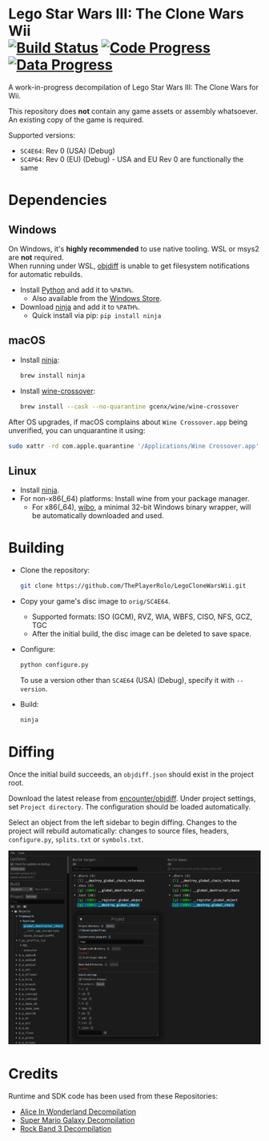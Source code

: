 Lego Star Wars III: The Clone Wars Wii <br />
[![Build Status]][actions] [![Code Progress]][Code Progress] [![Data Progress]][Data Progress] <!--[![Discord Badge]][discord]-->
=============

<!--
Replace with your repository's URL.
-->
[Build Status]: https://github.com/ThePlayerRolo/LegoCloneWarsWii/actions/workflows/build.yml/badge.svg
[actions]: https://github.com/ThePlayerRolo/LegoCloneWarsWii/actions/workflows/build.yml
<!--
decomp.dev progress badges
See https://decomp.dev/api for an API overview.
-->
[Code Progress]: https://decomp.dev/ThePlayerRolo/LegoCloneWarsWii.svg?mode=shield&measure=code&label=Code
[Data Progress]: https://decomp.dev/ThePlayerRolo/LegoCloneWarsWii.svg?mode=shield&measure=data&label=Data
[progress]: https://decomp.dev/ThePlayerRolo/LegoCloneWarsWii
<!--
Replace with your Discord server's ID and invite URL.
-->
[Discord Badge]: https://img.shields.io/discord/GUILD_ID?color=%237289DA&logo=discord&logoColor=%23FFFFFF
[discord]: https://discord.gg/CODE

A work-in-progress decompilation of Lego Star Wars III: The Clone Wars for Wii.

This repository does **not** contain any game assets or assembly whatsoever. An existing copy of the game is required.

Supported versions:

- `SC4E64`: Rev 0 (USA) (Debug)
- `SC4P64`: Rev 0 (EU) (Debug) - USA and EU Rev 0 are functionally the same

Dependencies
============

Windows
--------

On Windows, it's **highly recommended** to use native tooling. WSL or msys2 are **not** required.  
When running under WSL, [objdiff](#diffing) is unable to get filesystem notifications for automatic rebuilds.

- Install [Python](https://www.python.org/downloads/) and add it to `%PATH%`.
  - Also available from the [Windows Store](https://apps.microsoft.com/store/detail/python-311/9NRWMJP3717K).
- Download [ninja](https://github.com/ninja-build/ninja/releases) and add it to `%PATH%`.
  - Quick install via pip: `pip install ninja`

macOS
------

- Install [ninja](https://github.com/ninja-build/ninja/wiki/Pre-built-Ninja-packages):

  ```sh
  brew install ninja
  ```

- Install [wine-crossover](https://github.com/Gcenx/homebrew-wine):

  ```sh
  brew install --cask --no-quarantine gcenx/wine/wine-crossover
  ```

After OS upgrades, if macOS complains about `Wine Crossover.app` being unverified, you can unquarantine it using:

```sh
sudo xattr -rd com.apple.quarantine '/Applications/Wine Crossover.app'
```

Linux
------

- Install [ninja](https://github.com/ninja-build/ninja/wiki/Pre-built-Ninja-packages).
- For non-x86(_64) platforms: Install wine from your package manager.
  - For x86(_64), [wibo](https://github.com/decompals/wibo), a minimal 32-bit Windows binary wrapper, will be automatically downloaded and used.

Building
========

- Clone the repository:

  ```sh
  git clone https://github.com/ThePlayerRolo/LegoCloneWarsWii.git
  ```

- Copy your game's disc image to `orig/SC4E64`.
  - Supported formats: ISO (GCM), RVZ, WIA, WBFS, CISO, NFS, GCZ, TGC
  - After the initial build, the disc image can be deleted to save space.

- Configure:

  ```sh
  python configure.py
  ```

  To use a version other than `SC4E64` (USA) (Debug), specify it with `--version`.

- Build:

  ```sh
  ninja
  ```

Diffing
=======

Once the initial build succeeds, an `objdiff.json` should exist in the project root.

Download the latest release from [encounter/objdiff](https://github.com/encounter/objdiff). Under project settings, set `Project directory`. The configuration should be loaded automatically.

Select an object from the left sidebar to begin diffing. Changes to the project will rebuild automatically: changes to source files, headers, `configure.py`, `splits.txt` or `symbols.txt`.

![](assets/objdiff.png)

Credits
============
Runtime and SDK code has been used  from these Repositories:
- [Alice In Wonderland Decompilation](https://github.com/Alice-2010/Decomp)
- [Super Mario Galaxy Decompilation](https://github.com/SMGCommunity/Petari)
- [Rock Band 3 Decompilation](https://github.com/DarkRTA/rb3)
